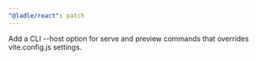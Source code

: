```yaml
---
"@ladle/react": patch
---
```


Add a CLI --host option for serve and preview commands that overrides vite.config.js settings.

